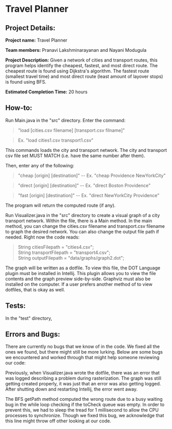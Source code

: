 # Travel Planner

## Project Details:

**Project name:** Travel Planner

**Team members:** Pranavi Lakshminarayanan and Nayani Modugula

**Project Description:** Given a network of cities and transport routes, this program helps identify the cheapest, 
fastest, and most direct route. The cheapest route is found using Dijkstra's algorithm. The fastest route (smallest 
travel time) and most direct route (least amount of layover stops) is found using BFS. 

**Estimated Completion Time:** 20 hours

## How-to:

Run Main.java in the "src" directory. 
Enter the command: 
>"load [cities.csv filename] [transport.csv filname]"

> Ex. "load cities1.csv transport1.csv"

This commands loads the city and transport network. The city 
and transport csv file set MUST MATCH (i.e. have the same number after them).

Then, enter any of the following:
> "cheap [origin] [destination]" -- Ex. "cheap Providence NewYorkCity"

> "direct [origin] [destination]" -- Ex. "direct Boston Providence"

> "fast [origin] [destination]" -- Ex. "direct NewYorkCity Providence"

The program will return the computed route (if any). 

Run Visualizer.java in the "src" directory to create a visual graph of a city transport network.
Within the file, there is a Main method. In the main method, you can change the cities.csv filename and transport.csv 
filename to graph the desired network. You can also change the output file path if needed. 
Right now the code reads:

> String citiesFilepath = "cities4.csv";
<br> String transportFilepath = "transport4.csv";
<br> String outputFilepath = "data/graphs/graph2.dot";

The graph will be written as a dotfile. To view this file, the DOT Language plugin must be installed in Intellij. This 
plugin allows you to view the file contents and the graph preview side-by-side. Graphviz must also be installed on the 
computer. If a user prefers another method of to view dotfiles, that is okay as well. 

## Tests:

In the "test" directory, 

## Errors and Bugs: 

There are currently no bugs that we know of in the code. We fixed all the ones we found, but there might still be more 
lurking. Below are some bugs we encountered and worked through that might help someone reviewing our code:

Previously, when Visualizer.java wrote the dotfile, there was an error that was logged describing a problem during
rasterization. The graph was still getting created properly, it was just that an error was also getting logged. After 
shutting down and restarting Intellij, the error went away.

The BFS getPath method computed the wrong route due to a busy waiting bug in the while loop checking if the toCheck
queue was empty. In order to prevent this, we had to sleep the tread for 1 millisecond to allow the CPU processes to 
synchronize. Though we fixed this bug, we acknowledge that this line might throw off other looking at our code.

